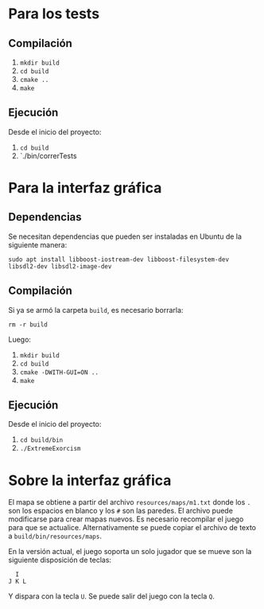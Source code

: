 # Para los tests

## Compilación

1. `mkdir build`
2. `cd build`
3. `cmake ..`
4. `make`

## Ejecución

Desde el inicio del proyecto:

1. `cd build`
2. `./bin/correrTests


# Para la interfaz gráfica

## Dependencias

Se necesitan dependencias que pueden ser instaladas en Ubuntu de la siguiente
manera:

    sudo apt install libboost-iostream-dev libboost-filesystem-dev libsdl2-dev libsdl2-image-dev

## Compilación

Si ya se armó la carpeta `build`, es necesario borrarla:

    rm -r build

Luego:

1. `mkdir build`
2. `cd build`
3. `cmake -DWITH-GUI=ON ..`
4. `make`

## Ejecución

Desde el inicio del proyecto:

1. `cd build/bin`
2. `./ExtremeExorcism`

# Sobre la interfaz gráfica

El mapa se obtiene a partir del archivo `resources/maps/m1.txt` donde los `.` son los espacios
en blanco y los `#` son las paredes. El archivo puede modificarse para crear mapas nuevos. Es necesario recompilar el 
juego para que se actualice. Alternativamente se puede copiar el archivo de texto a `build/bin/resources/maps`.

En la versión actual, el juego soporta un solo jugador que se mueve son la siguiente disposición de teclas:
```
  I  
J K L
```

Y dispara con la tecla `U`.
Se puede salir del juego con la tecla `Q`.

